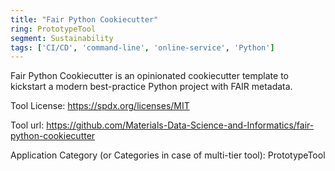 ```yaml
---
title: "Fair Python Cookiecutter"
ring: PrototypeTool
segment: Sustainability
tags: ['CI/CD', 'command-line', 'online-service', 'Python']
---
```

Fair Python Cookiecutter is an opinionated cookiecutter template to kickstart a modern best-practice Python project with FAIR metadata.

Tool License: https://spdx.org/licenses/MIT

Tool url: https://github.com/Materials-Data-Science-and-Informatics/fair-python-cookiecutter

Application Category (or Categories in case of multi-tier tool): PrototypeTool
